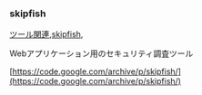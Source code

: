 ### skipfish
[ツール関連](ツール関連.html),[skipfish](skipfish.html),

Webアプリケーション用のセキュリティ調査ツール

[https://code.google.com/archive/p/skipfish/](https://code.google.com/archive/p/skipfish/)

